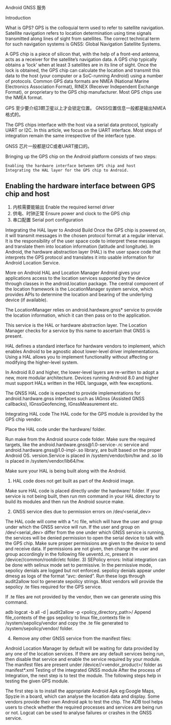 Android GNSS 服务

Introduction



What is GPS?
GPS is the colloquial term used to refer to satellite navigation. Satellite navigation refers to location determination using time signals transmitted along lines of sight from satellites. The correct technical term for such navigation systems is GNSS: Global Navigation Satellite Systems.



A GPS chip is a piece of silicon that, with the help of a front-end antenna, acts as a receiver for the satellite’s navigation data.  A GPS chip typically obtains a ‘lock’ when at least 3 satellites are in its line of sight. Once the lock is obtained, the GPS chip can calculate the location and transmit this data to the host (your computer or a SoC-running Android) using a number of protocols. Common GPS data formats are NMEA (National Marine Electronics Association Format), RINEX (Receiver
Independent Exchange Format), or proprietary to the GPS chip manufacturer.  Most GPS chips use the NMEA format.

GPS 至少要介绍3颗卫星以上才会锁定位置。
GNSS位置信息一般都是输出NMEA格式的。


The GPS chips interface with the host via a serial data protocol, typically UART or I2C. In this article, we focus on the UART interface. Most steps of integration remain the same irrespective of the interface type.

GNSS 芯片一般都是I2C或者UART接口的。

Bringing up the GPS chip on the Android platform consists of two steps:

    Enabling the hardware interface between GPS chip and host
    Integrating the HAL layer for the GPS chip to Android.


## Enabling the hardware interface between GPS chip and host

    
   

1. 内核需要能输出 
Enable the required kernel driver
2. 供电、时钟正常
Ensure power and clock to the GPS chip
3. 串口配置
Serial port configuration

Integrating the HAL layer to Android Build
Once the GPS chip is powered on, it will transmit messages in the chosen protocol format at a regular interval. It is the responsibility of the user space code to interpret these messages and translate them into location information (latitude and longitude). In Android, the hardware abstraction layer (HAL) is the user space code that interprets the GPS protocol and translates it into usable information for Android Location Service.

More on Android HAL and Location Manager
Android gives your applications access to the location services supported by the device through classes in the android.location package. The central component of the location framework is the LocationManager system service, which provides APIs to determine the location and bearing of the underlying device (if available).

The LocationManager relies on android.hardware.gnss* service to provide the location information, which it can then pass on to the application.

This service is the HAL or hardware abstraction layer. The Location Manager checks for a service by this name to ascertain that GNSS is present.

HAL defines a standard interface for hardware vendors to implement, which enables Android to be agnostic about lower-level driver implementations. Using a HAL allows you to implement functionality without affecting or modifying the higher-level system.

In Android 8.0 and higher, the lower-level layers are re-written to adopt a new, more modular architecture. Devices running Android 8.0 and higher must support HALs written in the HIDL language, with few exceptions.

The GNSS HAL code is expected to provide implementations for android.hardware.gnss interfaces such as IAGnss (Assisted GNSS callbacks), IGnssGeofencing, IGnssMeasurement etc.

Integrating HAL code
The HAL code for the GPS module is provided by the GPS chip vendor.

Place the HAL code under the hardware/ folder.

Run make from the Android source code folder. Make sure the required targets, like the android.hardware.gnss@1.0-service-<vendor>.rc service and android.hardware.gnss@1.0-impl-<vendor>.so library, are built based on the proper Android OS. version.Service is placed in /system/vendor/bin/hw and .so lib is placed in /system/vendor/lib64/hw.

Make sure your HAL is being built along with the Android.

1) HAL code does not get built as part of the Android image.

Make sure HAL code is placed directly under the hardware/ folder. If your service is not being built, then run mm command in your HAL directory to build its modules and then run the Android source make.

2) GNSS service dies due to permission errors on /dev/<serial_dev>

The HAL code will come with a *.rc file, which will have the user and group under which the GNSS service will run. If the user and group on /dev/<serial_dev> differ from the one under which GNSS service is running, the services will be denied permission to open the serial device to talk with the GPS chip. Make sure proper permissions are given to the device to send and receive data. If permissions are not given, then change the user and group accordingly in the following file
ueventd.<vendor>.rc, present in /device/<vendor>/common/rootdir/etc folder.
3) SEPolicy errors:
Initial integration can be done with selinux mode set to permissive. In the permissive mode, sepolicy denials are logged but not enforced. sepolicy denials appear under dmesg as logs of the format “avc: denied”. Run these logs through audit2allow tool to generate sepolicy strings. Most vendors will provide the sepolicy .te files required for the GPS service.

If .te files are not provided by the vendor, then we can generate using this command.

adb logcat -b all -d | audit2allow -p <policy_directory_path>/<name of te file> Append file_contexts of the gps sepolicy to linux file_contexts file in /system/sepolicy/vendor and copy the .te file generated to /system/sepolicy/vendor/ folder.

4) Remove any other GNSS service from the manifest files:

Android Location Manager by default will be waiting for data provided by any one of the location services. If there are any default services being run, then disable that service and enable the service required by your module.
The manifest files are present under /device/<vendor>/<vendor_product>/ folder as manifest*.xml
Testing of the integrated GNSS module
 After the process of Integration, the next step is to test the module. The following steps help in testing the given GPS module.

 The first step is to install the appropriate Android Apk eg:Google Maps, Spyzie in a board, which can analyse the location data and display. Some vendors provide their own Android apk to test the chip.
 The ADB tool helps users to check whether the required processes and services are being run or not.
 Logcat can be used to analyse failures or crashes in the GNSS service.




